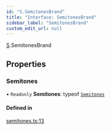 ```yaml
---
id: "S.SemitonesBrand"
title: "Interface: SemitonesBrand"
sidebar_label: "SemitonesBrand"
custom_edit_url: null
---
```


[S](../namespaces/S.md).SemitonesBrand

## Properties

### Semitones

• `Readonly` **Semitones**: typeof [`Semitones`](S.SemitonesBrand.md#semitones)

#### Defined in

[semitones.ts:13](https://github.com/noriapi/brand-music/blob/d3723cb/src/semitones.ts#L13)
